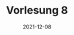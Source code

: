 ---
title: "Vorlesung 8"
date: "2021-12-08"
description: "Verfasst am  15. Dezember 2021"
draft: true
tags: ["Vorlesung"]
---
